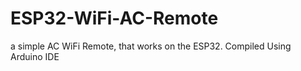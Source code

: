 # ESP32-WiFi-AC-Remote
a simple AC WiFi Remote, that works on the ESP32. Compiled Using Arduino IDE
